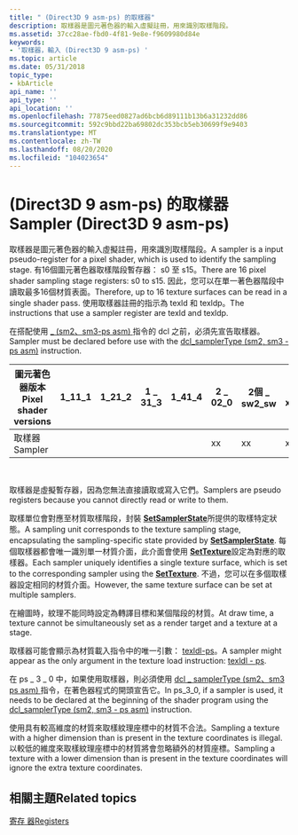 ```yaml
---
title: " (Direct3D 9 asm-ps) 的取樣器"
description: 取樣器是圖元著色器的輸入虛擬註冊，用來識別取樣階段。
ms.assetid: 37cc28ae-fbd0-4f81-9e8e-f9609980d84e
keywords:
- '取樣器，輸入 (Direct3D 9 asm-ps) '
ms.topic: article
ms.date: 05/31/2018
topic_type:
- kbArticle
api_name: ''
api_type: ''
api_location: ''
ms.openlocfilehash: 77875eed0827ad6bcb6d89111b13b6a31232dd86
ms.sourcegitcommit: 592c9bbd22ba69802dc353bcb5eb30699f9e9403
ms.translationtype: MT
ms.contentlocale: zh-TW
ms.lasthandoff: 08/20/2020
ms.locfileid: "104023654"
---
```

# <a name="sampler-direct3d-9-asm-ps"></a><span data-ttu-id="6af59-104"> (Direct3D 9 asm-ps) 的取樣器</span><span class="sxs-lookup"><span data-stu-id="6af59-104">Sampler (Direct3D 9 asm-ps)</span></span>

<span data-ttu-id="6af59-105">取樣器是圖元著色器的輸入虛擬註冊，用來識別取樣階段。</span><span class="sxs-lookup"><span data-stu-id="6af59-105">A sampler is a input pseudo-register for a pixel shader, which is used to identify the sampling stage.</span></span> <span data-ttu-id="6af59-106">有16個圖元著色器取樣階段暫存器： s0 至 s15。</span><span class="sxs-lookup"><span data-stu-id="6af59-106">There are 16 pixel shader sampling stage registers: s0 to s15.</span></span> <span data-ttu-id="6af59-107">因此，您可以在單一著色器階段中讀取最多16個材質表面。</span><span class="sxs-lookup"><span data-stu-id="6af59-107">Therefore, up to 16 texture surfaces can be read in a single shader pass.</span></span> <span data-ttu-id="6af59-108">使用取樣器註冊的指示為 texld 和 texldp。</span><span class="sxs-lookup"><span data-stu-id="6af59-108">The instructions that use a sampler register are texld and texldp.</span></span>

<span data-ttu-id="6af59-109">在搭配使用 [ \_ (sm2、sm3-ps asm) ](dcl-samplertype---ps.md) 指令的 dcl 之前，必須先宣告取樣器。</span><span class="sxs-lookup"><span data-stu-id="6af59-109">Sampler must be declared before use with the [dcl\_samplerType (sm2, sm3 - ps asm)](dcl-samplertype---ps.md) instruction.</span></span>



| <span data-ttu-id="6af59-110">圖元著色器版本</span><span class="sxs-lookup"><span data-stu-id="6af59-110">Pixel shader versions</span></span> | <span data-ttu-id="6af59-111">1\_1</span><span class="sxs-lookup"><span data-stu-id="6af59-111">1\_1</span></span> | <span data-ttu-id="6af59-112">1\_2</span><span class="sxs-lookup"><span data-stu-id="6af59-112">1\_2</span></span> | <span data-ttu-id="6af59-113">1 \_ 3</span><span class="sxs-lookup"><span data-stu-id="6af59-113">1\_3</span></span> | <span data-ttu-id="6af59-114">1\_4</span><span class="sxs-lookup"><span data-stu-id="6af59-114">1\_4</span></span> | <span data-ttu-id="6af59-115">2 \_ 0</span><span class="sxs-lookup"><span data-stu-id="6af59-115">2\_0</span></span> | <span data-ttu-id="6af59-116">2個 \_ sw</span><span class="sxs-lookup"><span data-stu-id="6af59-116">2\_sw</span></span> | <span data-ttu-id="6af59-117">2 \_ x</span><span class="sxs-lookup"><span data-stu-id="6af59-117">2\_x</span></span> | <span data-ttu-id="6af59-118">3 \_ 0</span><span class="sxs-lookup"><span data-stu-id="6af59-118">3\_0</span></span> | <span data-ttu-id="6af59-119">3個 \_ sw</span><span class="sxs-lookup"><span data-stu-id="6af59-119">3\_sw</span></span> |
|-----------------------|------|------|------|------|------|-------|------|------|-------|
| <span data-ttu-id="6af59-120">取樣器</span><span class="sxs-lookup"><span data-stu-id="6af59-120">Sampler</span></span>               |      |      |      |      | <span data-ttu-id="6af59-121">x</span><span class="sxs-lookup"><span data-stu-id="6af59-121">x</span></span>    | <span data-ttu-id="6af59-122">x</span><span class="sxs-lookup"><span data-stu-id="6af59-122">x</span></span>     | <span data-ttu-id="6af59-123">x</span><span class="sxs-lookup"><span data-stu-id="6af59-123">x</span></span>    | <span data-ttu-id="6af59-124">x</span><span class="sxs-lookup"><span data-stu-id="6af59-124">x</span></span>    | <span data-ttu-id="6af59-125">x</span><span class="sxs-lookup"><span data-stu-id="6af59-125">x</span></span>     |



 

<span data-ttu-id="6af59-126">取樣器是虛擬暫存器，因為您無法直接讀取或寫入它們。</span><span class="sxs-lookup"><span data-stu-id="6af59-126">Samplers are pseudo registers because you cannot directly read or write to them.</span></span>

<span data-ttu-id="6af59-127">取樣單位會對應至材質取樣階段，封裝 [**SetSamplerState**](/windows/desktop/api/d3d9/nf-d3d9-idirect3ddevice9-setsamplerstate)所提供的取樣特定狀態。</span><span class="sxs-lookup"><span data-stu-id="6af59-127">A sampling unit corresponds to the texture sampling stage, encapsulating the sampling-specific state provided by [**SetSamplerState**](/windows/desktop/api/d3d9/nf-d3d9-idirect3ddevice9-setsamplerstate).</span></span> <span data-ttu-id="6af59-128">每個取樣器都會唯一識別單一材質介面，此介面會使用 [**SetTexture**](/windows/desktop/api/d3d9helper/nf-d3d9helper-idirect3ddevice9-settexture)設定為對應的取樣器。</span><span class="sxs-lookup"><span data-stu-id="6af59-128">Each sampler uniquely identifies a single texture surface, which is set to the corresponding sampler using the [**SetTexture**](/windows/desktop/api/d3d9helper/nf-d3d9helper-idirect3ddevice9-settexture).</span></span> <span data-ttu-id="6af59-129">不過，您可以在多個取樣器設定相同的材質介面。</span><span class="sxs-lookup"><span data-stu-id="6af59-129">However, the same texture surface can be set at multiple samplers.</span></span>

<span data-ttu-id="6af59-130">在繪圖時，紋理不能同時設定為轉譯目標和某個階段的材質。</span><span class="sxs-lookup"><span data-stu-id="6af59-130">At draw time, a texture cannot be simultaneously set as a render target and a texture at a stage.</span></span>

<span data-ttu-id="6af59-131">取樣器可能會顯示為材質載入指令中的唯一引數： [texldl-ps](texldl---ps.md)。</span><span class="sxs-lookup"><span data-stu-id="6af59-131">A sampler might appear as the only argument in the texture load instruction: [texldl - ps](texldl---ps.md).</span></span>

<span data-ttu-id="6af59-132">在 ps \_ 3 \_ 0 中，如果使用取樣器，則必須使用 [dcl \_ samplerType (sm2、sm3 ps asm) ](dcl-samplertype---ps.md) 指令，在著色器程式的開頭宣告它。</span><span class="sxs-lookup"><span data-stu-id="6af59-132">In ps\_3\_0, if a sampler is used, it needs to be declared at the beginning of the shader program using the [dcl\_samplerType (sm2, sm3 - ps asm)](dcl-samplertype---ps.md) instruction.</span></span>

<span data-ttu-id="6af59-133">使用具有較高維度的材質來取樣紋理座標中的材質不合法。</span><span class="sxs-lookup"><span data-stu-id="6af59-133">Sampling a texture with a higher dimension than is present in the texture coordinates is illegal.</span></span> <span data-ttu-id="6af59-134">以較低的維度來取樣紋理座標中的材質將會忽略額外的材質座標。</span><span class="sxs-lookup"><span data-stu-id="6af59-134">Sampling a texture with a lower dimension than is present in the texture coordinates will ignore the extra texture coordinates.</span></span>

## <a name="related-topics"></a><span data-ttu-id="6af59-135">相關主題</span><span class="sxs-lookup"><span data-stu-id="6af59-135">Related topics</span></span>

<dl> <dt>

[<span data-ttu-id="6af59-136">寄存 器</span><span class="sxs-lookup"><span data-stu-id="6af59-136">Registers</span></span>](dx9-graphics-reference-asm-ps-registers.md)
</dt> </dl>

 

 